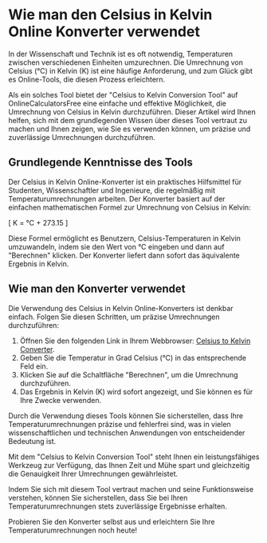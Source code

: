 Wie man den Celsius in Kelvin Online Konverter verwendet
========================================================

In der Wissenschaft und Technik ist es oft notwendig, Temperaturen zwischen verschiedenen Einheiten umzurechnen. Die Umrechnung von Celsius (°C) in Kelvin (K) ist eine häufige Anforderung, und zum Glück gibt es Online-Tools, die diesen Prozess erleichtern.

Als ein solches Tool bietet der "Celsius to Kelvin Conversion Tool" auf OnlineCalculatorsFree eine einfache und effektive Möglichkeit, die Umrechnung von Celsius in Kelvin durchzuführen. Dieser Artikel wird Ihnen helfen, sich mit dem grundlegenden Wissen über dieses Tool vertraut zu machen und Ihnen zeigen, wie Sie es verwenden können, um präzise und zuverlässige Umrechnungen durchzuführen.

Grundlegende Kenntnisse des Tools
---------------------------------

Der Celsius in Kelvin Online-Konverter ist ein praktisches Hilfsmittel für Studenten, Wissenschaftler und Ingenieure, die regelmäßig mit Temperaturumrechnungen arbeiten. Der Konverter basiert auf der einfachen mathematischen Formel zur Umrechnung von Celsius in Kelvin:

\[ K = °C + 273.15 \]

Diese Formel ermöglicht es Benutzern, Celsius-Temperaturen in Kelvin umzuwandeln, indem sie den Wert von °C eingeben und dann auf "Berechnen" klicken. Der Konverter liefert dann sofort das äquivalente Ergebnis in Kelvin.

Wie man den Konverter verwendet
-------------------------------

Die Verwendung des Celsius in Kelvin Online-Konverters ist denkbar einfach. Folgen Sie diesen Schritten, um präzise Umrechnungen durchzuführen:

1. Öffnen Sie den folgenden Link in Ihrem Webbrowser: [Celsius to Kelvin Converter](https://www.onlinecalculatorsfree.com/de/convert/celsius-to-kelvin.html).
2. Geben Sie die Temperatur in Grad Celsius (°C) in das entsprechende Feld ein.
3. Klicken Sie auf die Schaltfläche "Berechnen", um die Umrechnung durchzuführen.
4. Das Ergebnis in Kelvin (K) wird sofort angezeigt, und Sie können es für Ihre Zwecke verwenden.

Durch die Verwendung dieses Tools können Sie sicherstellen, dass Ihre Temperaturumrechnungen präzise und fehlerfrei sind, was in vielen wissenschaftlichen und technischen Anwendungen von entscheidender Bedeutung ist.

Mit dem "Celsius to Kelvin Conversion Tool" steht Ihnen ein leistungsfähiges Werkzeug zur Verfügung, das Ihnen Zeit und Mühe spart und gleichzeitig die Genauigkeit Ihrer Umrechnungen gewährleistet.

Indem Sie sich mit diesem Tool vertraut machen und seine Funktionsweise verstehen, können Sie sicherstellen, dass Sie bei Ihren Temperaturumrechnungen stets zuverlässige Ergebnisse erhalten.

Probieren Sie den Konverter selbst aus und erleichtern Sie Ihre Temperaturumrechnungen noch heute!